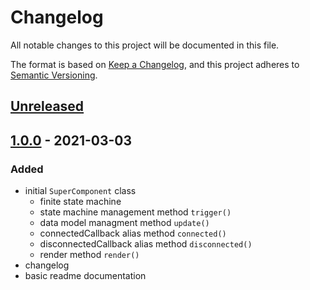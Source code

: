 # Changelog

All notable changes to this project will be documented in this file.

The format is based on [Keep a Changelog](https://keepachangelog.com/en/1.0.0/),
and this project adheres to [Semantic Versioning](https://semver.org/spec/v2.0.0.html).

## [Unreleased]

## [1.0.0] - 2021-03-03

### Added

- initial `SuperComponent` class
    - finite state machine
    - state machine management method `trigger()`
    - data model managment method `update()`
    - connectedCallback alias method `connected()`
    - disconnectedCallback alias method `disconnected()`
    - render method `render()`
- changelog
- basic readme documentation

[Unreleased]: https://github.com/codewithkyle/pubsub/compare/v1.0.0...HEAD
[1.0.0]: https://github.com/codewithkyle/pubsub/releases/tag/v1.0.0